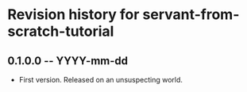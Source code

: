 # Revision history for servant-from-scratch-tutorial

## 0.1.0.0 -- YYYY-mm-dd

* First version. Released on an unsuspecting world.
